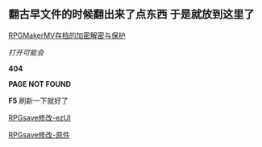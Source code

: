 ## 翻古早文件的时候翻出来了点东西 于是就放到这里了

[RPGMakerMV存档的加密解密与保护](./RPGMakerMV存档的加密解密与保护.md)

*打开可能会*

**404**

**PAGE NOT FOUND** 

**F5** 刷新一下就好了

[RPGsave修改-ezUI](../RPGsave修改.html)

[RPGsave修改-原件](../RPGsave修改_原件.html)
